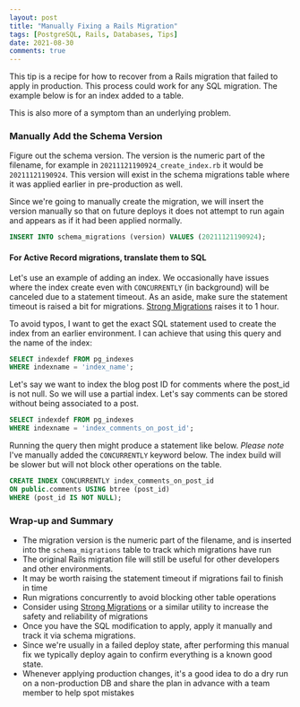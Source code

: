 ```yaml
---
layout: post
title: "Manually Fixing a Rails Migration"
tags: [PostgreSQL, Rails, Databases, Tips]
date: 2021-08-30
comments: true
---
```


This tip is a recipe for how to recover from a Rails migration that failed to apply in production. This process could work for any SQL migration. The example below is for an index added to a table.

This is also more of a symptom than an underlying problem.

### Manually Add the Schema Version

Figure out the schema version. The version is the numeric part of the filename, for example in `20211121190924_create_index.rb` it would be `20211121190924`. This version will exist in the schema migrations table where it was applied earlier in pre-production as well.

Since we're going to manually create the migration, we will insert the version manually so that on future deploys it does not attempt to run again and appears as if it had been applied normally.

```sql
INSERT INTO schema_migrations (version) VALUES (20211121190924);
```

#### For Active Record migrations, translate them to SQL

Let's use an example of adding an index. We occasionally have issues where the index create even with `CONCURRENTLY` (in background) will be canceled due to a statement timeout. As an aside, make sure the statement timeout is raised a bit for migrations. [Strong Migrations](https://github.com/ankane/strong_migrations#migration-timeouts) raises it to 1 hour.

To avoid typos, I want to get the exact SQL statement used to create the index from an earlier environment. I can achieve that using this query and the name of the index:

```sql
SELECT indexdef FROM pg_indexes
WHERE indexname = 'index_name';
```

Let's say we want to index the blog post ID for comments where the post_id is not null. So we will use a partial index. Let's say comments can be stored without being associated to a post.

```sql
SELECT indexdef FROM pg_indexes
WHERE indexname = 'index_comments_on_post_id';
```

Running the query then might produce a statement like below. *Please note* I've manually added the `CONCURRENTLY` keyword below. The index build will be slower but will not block other operations on the table.

```sql
CREATE INDEX CONCURRENTLY index_comments_on_post_id
ON public.comments USING btree (post_id)
WHERE (post_id IS NOT NULL);
```

### Wrap-up and Summary

* The migration version is the numeric part of the filename, and is inserted into the `schema_migrations` table to track which migrations have run
* The original Rails migration file will still be useful for other developers and other environments.
* It may be worth raising the statement timeout if migrations fail to finish in time
* Run migrations concurrently to avoid blocking other table operations
* Consider using [Strong Migrations](https://github.com/ankane/strong_migrations) or a similar utility to increase the safety and reliability of migrations
* Once you have the SQL modification to apply, apply it manually and track it via schema migrations.
* Since we're usually in a failed deploy state, after performing this manual fix we typically deploy again to confirm everything is a known good state.
* Whenever applying production changes, it's a good idea to do a dry run on a non-production DB and share the plan in advance with a team member to help spot mistakes
